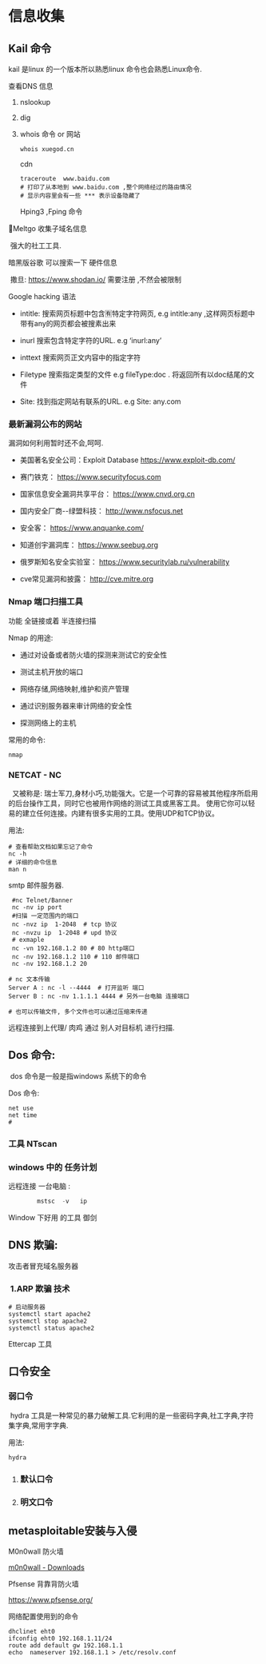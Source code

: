 # 信息收集

## Kail 命令

kail 是linux 的一个版本所以熟悉linux 命令也会熟悉Linux命令.

查看DNS 信息

1. nslookup  

2. dig 

3. whois  命令 or 网站
   
   ```shell
   whois xuegod.cn
   ```
   
   cdn
   
   ```shell
   traceroute  www.baidu.com 
   # 打印了从本地到 www.baidu.com ,整个网络经过的路由情况
   # 显示内容里会有一些 *** 表示设备隐藏了
   ```
   
   Hping3 ,Fping 命令

Meltgo 收集子域名信息

​        强大的社工工具.

暗黑版谷歌 可以搜索一下 硬件信息

​        撒旦:    https://www.shodan.io/   需要注册 ,不然会被限制  

Google hacking 语法

- intitle: 搜索网页标题中包含🈶️特定字符网页, e.g intitle:any ,这样网页标题中带有any的网页都会被搜素出来

- inurl 搜索包含特定字符的URL. e.g ‘inurl:any’

- inttext 搜索网页正文内容中的指定字符

- Filetype 搜索指定类型的文件  e.g fileType:doc . 将返回所有以doc结尾的文件

- Site: 找到指定网站有联系的URL. e.g Site: any.com

### 最新漏洞公布的网站

漏洞如何利用暂时还不会,呵呵.

- 美国著名安全公司：Exploit Database   https://www.exploit-db.com/

- 赛门铁克：  https://www.securityfocus.com

- 国家信息安全漏洞共享平台： https://www.cnvd.org.cn

- 国内安全厂商--绿盟科技： http://www.nsfocus.net

- 安全客： https://www.anquanke.com/

- 知道创宇漏洞库： https://www.seebug.org

- 俄罗斯知名安全实验室： https://www.securitylab.ru/vulnerability

- cve常见漏洞和披露： http://cve.mitre.org

### Nmap 端口扫描工具

功能 全链接或着 半连接扫描

Nmap 的用途: 

- 通过对设备或者防火墙的探测来测试它的安全性

- 测试主机开放的端口

- 网络存储,网络映射,维护和资产管理

- 通过识别服务器来审计网络的安全性

- 探测网络上的主机

常用的命令:

```shell
nmap 
```

### NETCAT - NC

  又被称是: 瑞士军刀,身材小巧,功能强大。它是一个可靠的容易被其他程序所启用的后台操作工具，同时它也被用作网络的测试工具或黑客工具。 使用它你可以轻易的建立任何连接。内建有很多实用的工具。使用UDP和TCP协议。

用法:

```
# 查看帮助文档如果忘记了命令
nc -h
# 详细的命令信息
man n
```

smtp 邮件服务器.



```
 #nc Telnet/Banner
 nc -nv ip port
 #扫描 一定范围内的端口
 nc -nvz ip  1-2048  # tcp 协议
 nc -nvzu ip  1-2048 # upd 协议
 # exmaple
 nc -vn 192.168.1.2 80 # 80 http端口
 nc -nv 192.168.1.2 110 # 110 邮件端口
 nc -nv 192.168.1.2 20
```



```
# nc 文本传输
Server A : nc -l --4444  # 打开监听 端口
Server B : nc -nv 1.1.1.1 4444 # 另外一台电脑 连接端口
```




```
# 也可以传输文件, 多个文件也可以通过压缩来传递

```

远程连接到上代理/ 肉鸡  通过 别人对目标机 进行扫描.

## Dos 命令:

​ dos 命令是一般是指windows 系统下的命令

 Dos 命令:

```shell
net use
net time
# 
```

### 工具 NTscan

### windows 中的 任务计划

远程连接 一台电脑 :

```js
        mstsc  -v   ip
```

Window 下好用 的工具 御剑

## DNS 欺骗:

攻击者冒充域名服务器

### ​ 1.ARP 欺骗 技术

```shell
# 启动服务器
systemctl start apache2
systemctl stop apache2
systemctl status apache2
```

Ettercap 工具

## 口令安全

### 弱口令

​  hydra 工具是一种常见的暴力破解工具.它利用的是一些密码字典,社工字典,字符集字典,常用字字典.

用法: 

```shell
hydra
```

1. ### 默认口令

2. ### 明文口令

## metasploitable安装与入侵

M0n0wall 防火墙

[m0n0wall - Downloads](https://m0n0.ch/wall/downloads.php)

Pfsense 背靠背防火墙

  https://www.pfsense.org/

网络配置使用到的命令

```
dhclinet eht0
ifconfig eht0 192.168.1.11/24
route add default gw 192.168.1.1
echo  nameserver 192.168.1.1 > /etc/resolv.conf
```
